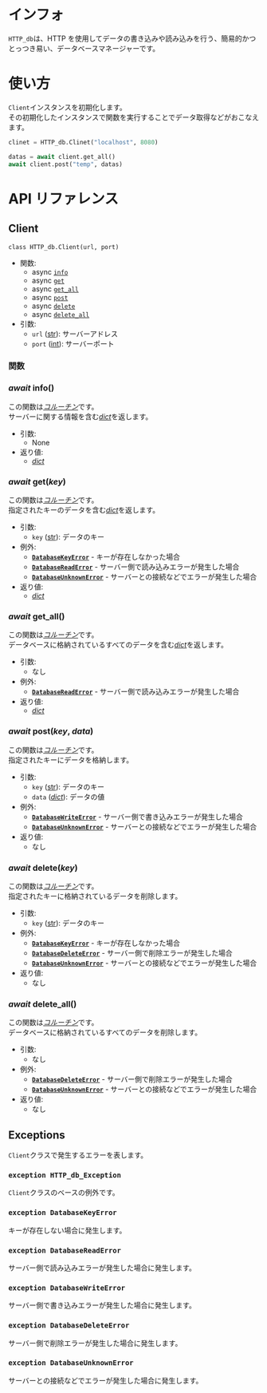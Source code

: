 # インフォ

`HTTP_db`は、HTTP を使用してデータの書き込みや読み込みを行う、簡易的かつとっつき易い、データベースマネージャーです。

# 使い方

`Client`インスタンスを初期化します。  
その初期化したインスタンスで関数を実行することでデータ取得などがおこなえます。

```py
clinet = HTTP_db.Clinet("localhost", 8080)

datas = await client.get_all()
await client.post("temp", datas)
```

# API リファレンス

## Client

`class HTTP_db.Client(url, port)`

- 関数:
  - async [`info`](#await-info)
  - async [`get`](#await-get)
  - async [`get_all`](#await-getall)
  - async [`post`](#await-post)
  - async [`delete`](#await-delete)
  - async [`delete_all`](#await-deleteall)
- 引数:
  - `url` ([str](https://docs.python.org/3/library/functions.html#func-str)): サーバーアドレス
  - `port` ([int](https://docs.python.org/3/library/functions.html#int)): サーバーポート

### 関数

### _await_ **info()**

この関数は[_コルーチン_](https://docs.python.org/3/library/asyncio-task.html#coroutine)です。  
サーバーに関する情報を含む[_dict_](https://docs.python.org/3/library/stdtypes.html#dict)を返します。

- 引数:
  - None
- 返り値:
  - [_dict_](https://docs.python.org/3/library/stdtypes.html#dict)

### _await_ **get(_key_)**

この関数は[_コルーチン_](https://docs.python.org/3/library/asyncio-task.html#coroutine)です。  
指定されたキーのデータを含む[_dict_](https://docs.python.org/3/library/stdtypes.html#dict)を返します。

- 引数:
  - `key` ([str](https://docs.python.org/3/library/functions.html#func-str)): データのキー
- 例外:
  - [**`DatabaseKeyError`**](#exception-databasekeyerror) - キーが存在しなかった場合
  - [**`DatabaseReadError`**](#exception-databasereaderror) - サーバー側で読み込みエラーが発生した場合
  - [**`DatabaseUnknownError`**](#exception-databaseunknownerror) - サーバーとの接続などでエラーが発生した場合
- 返り値:
  - [_dict_](https://docs.python.org/3/library/stdtypes.html#dict)

### _await_ **get_all()**

この関数は[_コルーチン_](https://docs.python.org/3/library/asyncio-task.html#coroutine)です。  
データベースに格納されているすべてのデータを含む[_dict_](https://docs.python.org/3/library/stdtypes.html#dict)を返します。

- 引数:
  - なし
- 例外:
  - [**`DatabaseReadError`**](#exception-databasereaderror) - サーバー側で読み込みエラーが発生した場合
- 返り値:
  - [_dict_](https://docs.python.org/3/library/stdtypes.html#dict)

### _await_ **post(_key_, _data_)**

この関数は[_コルーチン_](https://docs.python.org/3/library/asyncio-task.html#coroutine)です。  
指定されたキーにデータを格納します。

- 引数:
  - `key` ([str](https://docs.python.org/3/library/functions.html#func-str)): データのキー
  - `data` ([_dict_](https://docs.python.org/3/library/stdtypes.html#dict)): データの値
- 例外:
  - [**`DatabaseWriteError`**](#exception-databasewriteerror) - サーバー側で書き込みエラーが発生した場合
  - [**`DatabaseUnknownError`**](#exception-databaseunknownerror) - サーバーとの接続などでエラーが発生した場合
- 返り値:
  - なし

### _await_ **delete(_key_)**

この関数は[_コルーチン_](https://docs.python.org/3/library/asyncio-task.html#coroutine)です。  
指定されたキーに格納されているデータを削除します。

- 引数:
  - `key` ([str](https://docs.python.org/3/library/functions.html#func-str)): データのキー
- 例外:
  - [**`DatabaseKeyError`**](#exception-databasekeyerror) - キーが存在しなかった場合
  - [**`DatabaseDeleteError`**](#exception-databasedeleteerror) - サーバー側で削除エラーが発生した場合
  - [**`DatabaseUnknownError`**](#exception-databaseunknownerror) - サーバーとの接続などでエラーが発生した場合
- 返り値:
  - なし

### _await_ **delete_all()**

この関数は[_コルーチン_](https://docs.python.org/3/library/asyncio-task.html#coroutine)です。  
データベースに格納されているすべてのデータを削除します。

- 引数:
  - なし
- 例外:
  - [**`DatabaseDeleteError`**](#exception-databasedeleteerror) - サーバー側で削除エラーが発生した場合
  - [**`DatabaseUnknownError`**](#exception-databaseunknownerror) - サーバーとの接続などでエラーが発生した場合
- 返り値:
  - なし

## Exceptions

`Client`クラスで発生するエラーを表します。

### `exception HTTP_db_Exception`

`Client`クラスのベースの例外です。

### `exception DatabaseKeyError`

キーが存在しない場合に発生します。

### `exception DatabaseReadError`

サーバー側で読み込みエラーが発生した場合に発生します。

### `exception DatabaseWriteError`

サーバー側で書き込みエラーが発生した場合に発生します。

### `exception DatabaseDeleteError`

サーバー側で削除エラーが発生した場合に発生します。

### `exception DatabaseUnknownError`

サーバーとの接続などでエラーが発生した場合に発生します。
